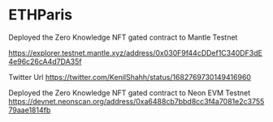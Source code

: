 # ETHParis

Deployed the Zero Knowledge NFT gated contract to Mantle Testnet 

https://explorer.testnet.mantle.xyz/address/0x030F9f44cDDef1C340DF3dE4e96c26cA4d7DA35f

Twitter Url 
https://twitter.com/KenilShahh/status/1682769730149416960


Deployed the Zero Knowledge NFT gated contract to Neon EVM Testnet 
https://devnet.neonscan.org/address/0xa6488cb7bbd8cc3f4a7081e2c375579aae1814fb

